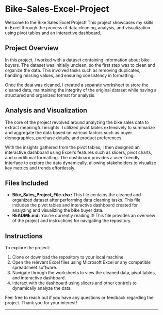 # Bike-Sales-Excel-Project

Welcome to the Bike Sales Excel Project! This project showcases my skills in Excel through the process of data cleaning, analysis, and visualization using pivot tables and an interactive dashboard.

## Project Overview

In this project, I worked with a dataset containing information about bike buyers. The dataset was initially unclean, so the first step was to clean and organize the data. This involved tasks such as removing duplicates, handling missing values, and ensuring consistency in formatting.

Once the data was cleaned, I created a separate worksheet to store the cleaned data, maintaining the integrity of the original dataset while having a structured and organized format for analysis.

## Analysis and Visualization

The core of the project revolved around analyzing the bike sales data to extract meaningful insights. I utilized pivot tables extensively to summarize and aggregate the data based on various factors such as buyer demographics, purchase details, and product preferences.

With the insights gathered from the pivot tables, I then designed an interactive dashboard using Excel's features such as slicers, pivot charts, and conditional formatting. The dashboard provides a user-friendly interface to explore the data dynamically, allowing stakeholders to visualize key metrics and trends effortlessly.

## Files Included

- **Bike_Sales_Project_File.xlsx:** This file contains the cleaned and organized dataset after performing data cleaning tasks. This file includes the pivot tables and interactive dashboard created for analyzing and visualizing the bike buyer data.
- **README.md:** You're currently reading it! This file provides an overview of the project and instructions for navigating the repository.

## Instructions

To explore the project:

1. Clone or download the repository to your local machine.
2. Open the relevant Excel files using Microsoft Excel or any compatible spreadsheet software.
3. Navigate through the worksheets to view the cleaned data, pivot tables, and interactive dashboard.
4. Interact with the dashboard using slicers and other controls to dynamically analyze the data.

Feel free to reach out if you have any questions or feedback regarding the project. Thank you for your interest!

--- 


